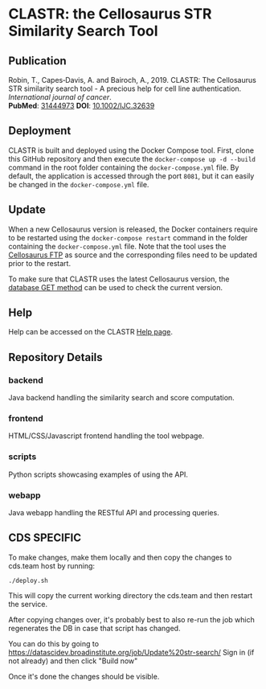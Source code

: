 CLASTR: the Cellosaurus STR Similarity Search Tool
======

Publication
------
Robin, T., Capes‐Davis, A. and Bairoch, A., 2019. CLASTR: The Cellosaurus STR similarity search tool - A precious help for cell line authentication. *International journal of cancer*.  
**PubMed**: [31444973](https://www.ncbi.nlm.nih.gov/pubmed/31444973) **DOI**: [10.1002/IJC.32639](https://doi.org/10.1002/IJC.32639)

Deployment
------

CLASTR is  built and deployed using the Docker Compose tool. First, clone this GitHub repository and then execute the `docker-compose up -d --build` command in the root folder containing the `docker-compose.yml` file. By default, the application is accessed through the port `8081`, but it can easily be changed in the `docker-compose.yml` file.

Update
------

When a new Cellosaurus version is released, the Docker containers require to be restarted using the `docker-compose restart` command in the folder containing the `docker-compose.yml` file. Note that the tool uses the [Cellosaurus FTP](ftp://ftp.expasy.org/databases/cellosaurus) as source and the corresponding files need to be updated prior to the restart.

To make sure that CLASTR uses the latest Cellosaurus version, the [database GET method](https://web.expasy.org/str-search/api/database) can be used to check the current version.

Help
------

Help can be accessed on the CLASTR [Help page](https://web.expasy.org/str-search/help.html).

Repository Details
------

### backend

Java backend handling the similarity search and score computation.

### frontend

HTML/CSS/Javascript frontend handling the tool webpage.

### scripts

Python scripts showcasing examples of using the API.

### webapp

Java webapp handling the RESTful API and processing queries.

## CDS SPECIFIC

To make changes, make them locally and then copy the changes to cds.team
host by running:

```
./deploy.sh
```

This will copy the current working directory the cds.team and then restart
the service.

After copying changes over, it's probably best to also re-run the job which
regenerates the DB in case that script has changed.

You can do this by going to https://datascidev.broadinstitute.org/job/Update%20str-search/ 
Sign in (if not already) and then click "Build now"

Once it's done the changes should be visible.
